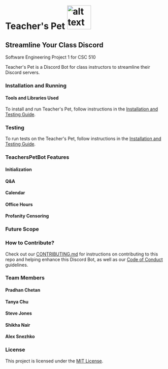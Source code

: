 # Teacher's Pet <img src="https://github.com/shikhanair/TeachersPetBot/blob/main/images/teacherspet.PNG" alt="alt text" width=75 height=75>

## Streamline Your Class Discord

Software Engineering Project 1 for CSC 510

Teacher's Pet is a Discord Bot for class instructors to streamline their Discord servers.

### Installation and Running

#### Tools and Libraries Used
To install and run Teacher's Pet, follow instructions in the [Installation and Testing Guide](https://github.com/shikhanair/TeachersPetBot/blob/main/Installation.md).

### Testing
To run tests on the Teacher's Pet, follow instructions in the [Installation and Testing Guide](https://github.com/shikhanair/TeachersPetBot/blob/main/Installation.md#Run-Tests).

### TeachersPetBot Features
#### Initialization
#### Q&A
#### Calendar
#### Office Hours
#### Profanity Censoring

### Future Scope


### How to Contribute?
Check out our [CONTRIBUTING.md](https://github.com/shikhanair/TeachersPetBot/blob/main/CONTRIBUTING.md) for instructions on contributing to this repo and helping enhance this Discord Bot, as well as our [Code of Conduct](https://github.com/shikhanair/TeachersPetBot/blob/main/CODE_OF_CONDUCT.md) guidelines.

### Team Members
#### Pradhan Chetan
#### Tanya Chu
#### Steve Jones
#### Shikha Nair
#### Alex Snezhko

### License

This project is licensed under the [MIT License](https://github.com/shikhanair/TeachersPetBot/blob/main/LICENSE).

